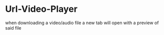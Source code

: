 # Url-Video-Player
when downloading a video/audio file a new tab will open with a preview of said file
